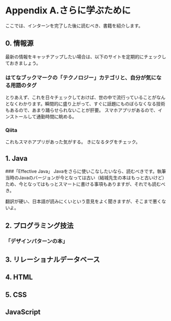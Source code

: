 # Appendix A.さらに学ぶために

ここでは、インターンを完了した後に読むべき、書籍を紹介します。


## 0. 情報源
最新の情報をキャッチアップしたい場合は、以下のサイトを定期的にチェックしておきましょう。

### はてなブックマークの「テクノロジー」カテゴリと、自分が気になる用語のタグ
とりあえず、これを日々チェックしておけば、世の中で流行っていることがなんとなくわかります。瞬間的に盛り上がって、すぐに話題にものぼらなくなる技術もあるので、あまり踊らせられないことが肝要。
スマホアプリがあるので、インストールして通勤時間に眺める。

### Qiita
これもスマホアプリがあった気がする。
きになるタグをチェック。

### 

## 1. Java
###「Effective Java」
Javaをさらに使いこなしたいなら、読むべきです。執筆当時のJavaのバージョンが今となっては古い（結城先生の本はもっと古いけど）ため、今となってはもっとスマートに書ける事項もありますが、それでも読むべき。

翻訳が硬い、日本語が読みにくいという意見をよく聞きますが、そこまで悪くないよ。

## 2. プログラミング技法
### 「デザインパターンの本」



## 3. リレーショナルデータベース



## 4. HTML

## 5. CSS

## JavaScript

